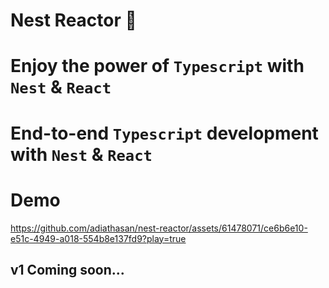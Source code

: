 # Nest Reactor 🥇

# Enjoy the power of `Typescript` with `Nest` & `React`

# End-to-end `Typescript` development with `Nest` & `React`

# Demo


https://github.com/adiathasan/nest-reactor/assets/61478071/ce6b6e10-e51c-4949-a018-554b8e137fd9?play=true


## v1 Coming soon...
